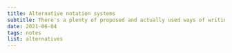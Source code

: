 ```yaml
---
title: Alternative notation systems
subtitle: There's a plenty of proposed and actually used ways of writing down and communicating music information
date: 2021-06-04
tags: notes
list: alternatives
---
```

